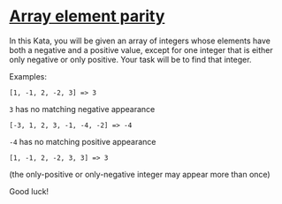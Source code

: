 # [Array element parity](https://www.codewars.com/kata/5a092d9e46d843b9db000064)

In this Kata, you will be given an array of integers whose elements have both a negative and a positive value, except for one integer that is either only negative or only positive. Your task will be to find that integer.

Examples:

```[1, -1, 2, -2, 3] => 3```

```3``` has no matching negative appearance

```[-3, 1, 2, 3, -1, -4, -2] => -4```

```-4``` has no matching positive appearance

```[1, -1, 2, -2, 3, 3] => 3```

(the only-positive or only-negative integer may appear more than once)

Good luck!